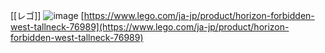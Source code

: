
[[レゴ]]
![image](https://gyazo.com/54174ce6b7db13f2b463770a7ce2e9de/thumb/1000)
[https://www.lego.com/ja-jp/product/horizon-forbidden-west-tallneck-76989](https://www.lego.com/ja-jp/product/horizon-forbidden-west-tallneck-76989)
